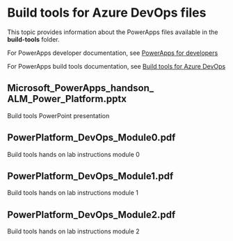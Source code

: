 # Build tools for Azure DevOps files

This topic provides information about the PowerApps files available in the **build-tools** folder.

For PowerApps developer documentation, see [PowerApps for developers](https://docs.microsoft.com/powerapps/#pivot=home&panel=developer)

For PowerApps build tools documentation, see [ Build tools for Azure DevOps](https://docs.microsoft.com/en-us/powerapps/developer/common-data-service/build-tools-overview)



## Microsoft_PowerApps_handson_ ALM_Power_Platform.pptx

Build tools PowerPoint presentation

## PowerPlatform_DevOps_Module0.pdf

Build tools hands on lab instructions module 0

## PowerPlatform_DevOps_Module1.pdf

Build tools hands on lab instructions module 1

## PowerPlatform_DevOps_Module2.pdf

Build tools hands on lab instructions module 2